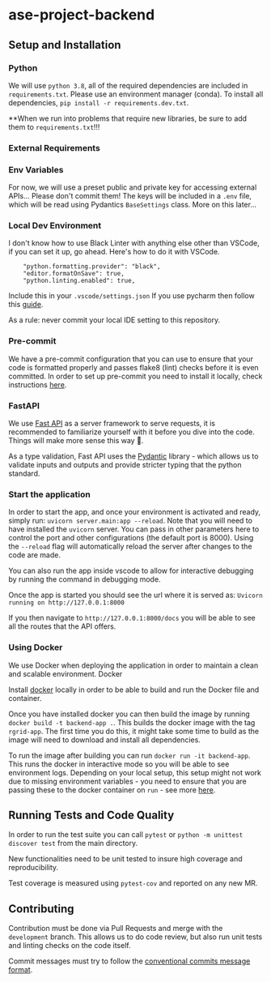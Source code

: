 # ase-project-backend

## Setup and Installation

### Python

We will use `python 3.8`, all of the required dependencies are included in `requirements.txt`.
Please use an environment manager (conda).
To install all dependencies, `pip install -r requirements.dev.txt`.

**When we run into problems that require new libraries, be sure to add them to `requirements.txt`!!!

### External Requirements

### Env Variables
For now, we will use a preset public and private key for accessing external APIs... Please don't commit them!
The keys will be included in a `.env` file, which will be read using Pydantics `BaseSettings` class. More on this later...

### Local Dev Environment
I don't know how to use Black Linter with anything else other than VSCode, if you can set it up, go ahead.
Here's how to do it with VSCode.
```
    "python.formatting.provider": "black",
    "editor.formatOnSave": true,
    "python.linting.enabled": true,
```
Include this in your `.vscode/settings.json`
If you use pycharm then follow this [guide](https://black.readthedocs.io/en/stable/editor_integration.html#pycharm-intellij-idea).

As a rule: never commit your local IDE setting to this repository.

### Pre-commit

We have a pre-commit configuration that you can use to ensure that your code is formatted properly and passes flake8 (lint) checks before it is even committed. In order to set up pre-commit you need to install it locally, check instructions [here](https://pre-commit.com/#intro).

### FastAPI

We use [Fast API](https://fastapi.tiangolo.com/) as a server framework to serve requests, it is recommended to familiarize yourself with it before you dive into the code. Things will make more sense this way 🙂.

As a type validation, Fast API uses the [Pydantic](https://pydantic-docs.helpmanual.io/) library - which allows us to validate inputs and outputs and provide stricter typing that the python standard.

### Start the application

In order to start the app, and once your environment is activated and ready, simply run: `uvicorn server.main:app --reload`. Note that you will need to have installed the `uvicorn` server. You can pass in other parameters here to control the port and other configurations (the default port is 8000). Using the `--reload` flag will automatically reload the server after changes to the code are made.

You can also run the app inside vscode to allow for interactive debugging by running the command in debugging mode.

Once the app is started you should see the url where it is served as:
`Uvicorn running on http://127.0.0.1:8000`

If you then navigate to `http://127.0.0.1:8000/docs` you will be able to see all the routes that the API offers.

### Using Docker

We use Docker when deploying the application in order to maintain a clean and scalable environment. Docker

Install [docker](https://docs.docker.com/get-docker/) locally in order to be able to build and run the Docker file and container.

Once you have installed docker you can then build the image by running `docker build -t backend-app .`. This builds the docker image with the tag `rgrid-app`. The first time you do this, it might take some time to build as the image will need to download and install all dependencies.

To run the image after building you can run `docker run -it backend-app`. This runs the docker in interactive mode so you will be able to see environment logs. Depending on your local setup, this setup might not work due to missing environment variables - you need to ensure that you are passing these to the docker container on `run` - see more [here](https://docs.docker.com/engine/reference/commandline/run/).

## Running Tests and Code Quality

In order to run the test suite you can call `pytest` or `python -m unittest discover test` from the main directory.

New functionalities need to be unit tested to insure high coverage and reproducibility.

Test coverage is measured using `pytest-cov` and reported on any new MR.

## Contributing

Contribution must be done via Pull Requests and merge with the `development` branch. This allows us to do code review, but also run unit tests and linting checks on the code itself.

Commit messages must try to follow the [conventional commits message format](https://www.conventionalcommits.org/en/v1.0.0-beta.2/).
